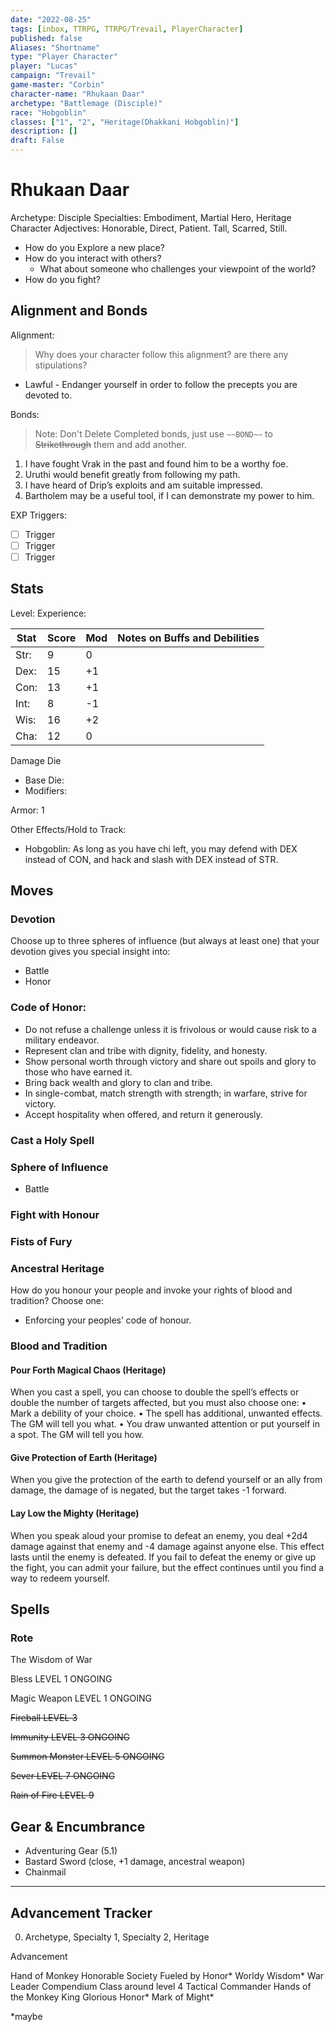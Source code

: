 ```yaml
---
date: "2022-08-25"
tags: [inbox, TTRPG, TTRPG/Trevail, PlayerCharacter]
published: false
Aliases: "Shortname"
type: "Player Character"
player: "Lucas"
campaign: "Trevail"
game-master: "Corbin"
character-name: "Rhukaan Daar"
archetype: "Battlemage (Disciple)"
race: "Hobgoblin"
classes: ["1", "2", "Heritage(Dhakkani Hobgoblin)"]
description: []
draft: False
---
```


# Rhukaan Daar

Archetype: Disciple
Specialties: Embodiment, Martial Hero, Heritage
Character Adjectives: Honorable, Direct, Patient. Tall, Scarred, Still. 


- How do you Explore a new place?
- How do you interact with others?
  - What about someone who challenges your viewpoint of the world?
- How do you fight?

## Alignment and Bonds

Alignment: 
  > Why does your character follow this alignment? are there any stipulations?

- Lawful - Endanger yourself in order to follow the precepts you are devoted to.

Bonds:

> Note: Don't Delete Completed bonds, just use `~~BOND~~` to ~~Strikethrough~~ them and add another.

1. I have fought Vrak in the past and found him to be a worthy foe. 
2. Uruthi would benefit greatly from following my path. 
3. I have heard of Drip’s exploits and am suitable impressed. 
4. Bartholem may be a useful tool, if I can demonstrate my power to him. 


EXP Triggers:

- [ ] Trigger
- [ ] Trigger
- [ ] Trigger

## Stats

Level:
Experience:

| Stat | Score | Mod | Notes on Buffs and Debilities                                      |
| ---- | ----- | --- | ------------------------------------------------------------------ |
| Str: | 9     | 0   |                                                                    |
| Dex: | 15    | +1  | |
| Con: | 13    | +1  |                                                                    |
| Int: | 8    | -1  |                                                                    |
| Wis: | 16    | +2  |                                                                    |
| Cha: | 12     | 0  |                                                                    |

Damage Die
- Base Die: 
- Modifiers:

Armor: 1

Other Effects/Hold to Track:

- Hobgoblin: As long as you have chi left, you may defend with DEX instead of CON, and hack and slash with DEX instead of STR.

## Moves

### Devotion
Choose up to three spheres of influence (but always at least one) that your devotion gives you special insight into:

- Battle
- Honor

### Code of Honor: 

- Do not refuse a challenge unless it is frivolous or would cause risk to a military endeavor. 
- Represent clan and tribe with dignity, fidelity, and honesty. 
- Show personal worth through victory and share out spoils and glory to those who have earned it. 
- Bring back wealth and glory to clan and tribe. 
- In single-combat, match strength with strength; in warfare, strive for victory. 
- Accept hospitality when offered, and return it generously. 

### Cast a Holy Spell

### Sphere of Influence

- Battle

### Fight with Honour

### Fists of Fury

### Ancestral Heritage

How do you honour your people and invoke your rights of blood and tradition? Choose one:

- Enforcing your peoples’ code of honour.

### Blood and Tradition

#### Pour Forth Magical Chaos (Heritage)
When you cast a spell, you can choose to double the spell’s effects or double the number of targets affected, but you must also choose one: 
•	Mark a debility of your choice. 
•	The spell has additional, unwanted effects. The GM will tell you what. 
•	You draw unwanted attention or put yourself in a spot. The GM will tell you how.

#### Give Protection of Earth (Heritage)

When you give the protection of the earth to defend yourself or an ally from damage, the damage of is negated, but the target takes -1 forward.

#### Lay Low the Mighty (Heritage)

When you speak aloud your promise to defeat an enemy, you deal +2d4 damage against that enemy and -4 damage against anyone else. This effect lasts until the enemy is defeated. If you fail to defeat the enemy or give up the fight, you can admit your failure, but the effect continues until you find a way to redeem yourself.


## Spells

### Rote
The Wisdom of War 

Bless LEVEL 1 ONGOING

Magic Weapon LEVEL 1 ONGOING

~~Fireball LEVEL 3~~

~~Immunity LEVEL 3 ONGOING~~

~~Summon Monster LEVEL 5 ONGOING~~

~~Sever LEVEL 7 ONGOING~~

~~Rain of Fire LEVEL 9~~


## Gear & Encumbrance

- Adventuring Gear (5.1)
- Bastard Sword (close, +1 damage, ancestral weapon)
- Chainmail


---

## Advancement Tracker

0. Archetype, Specialty 1, Specialty 2, Heritage

Advancement

Hand of Monkey
Honorable Society
Fueled by Honor*
Worldy Wisdom*
War Leader Compendium Class around level 4
Tactical Commander
Hands of the Monkey King
Glorious Honor*
Mark of Might*

*maybe